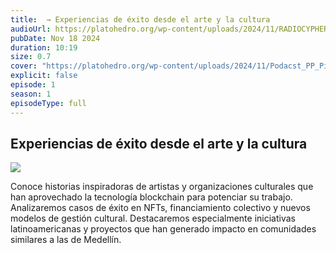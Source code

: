 ```yaml
---
title:  → Experiencias de éxito desde el arte y la cultura
audioUrl: https://platohedro.org/wp-content/uploads/2024/11/RADIOCYPHER_PP_EPISODIO3.mp3
pubDate: Nov 18 2024
duration: 10:19
size: 0.7
cover: "https://platohedro.org/wp-content/uploads/2024/11/Podacst_PP_Pieza_3.jpg"
explicit: false
episode: 1
season: 1
episodeType: full
---
```



## Experiencias de éxito desde el arte y la cultura

![](https://platohedro.org/wp-content/uploads/2024/11/Podacst_PP_Pieza_4.jpg)

Conoce historias inspiradoras de artistas y organizaciones culturales que han aprovechado la tecnología blockchain para potenciar su trabajo. Analizaremos casos de éxito en NFTs, financiamiento colectivo y nuevos modelos de gestión cultural. Destacaremos especialmente iniciativas latinoamericanas y proyectos que han generado impacto en comunidades similares a las de Medellín.
